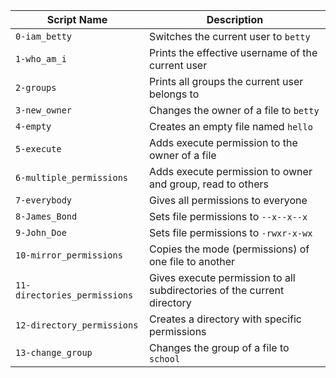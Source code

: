 | Script Name                  | Description                                                             |
| ---------------------------- | ----------------------------------------------------------------------- |
| `0-iam_betty`                | Switches the current user to `betty`                                    |
| `1-who_am_i`                 | Prints the effective username of the current user                       |
| `2-groups`                   | Prints all groups the current user belongs to                           |
| `3-new_owner`                | Changes the owner of a file to `betty`                                  |
| `4-empty`                    | Creates an empty file named `hello`                                     |
| `5-execute`                  | Adds execute permission to the owner of a file                          |
| `6-multiple_permissions`     | Adds execute permission to owner and group, read to others              |
| `7-everybody`                | Gives all permissions to everyone                                       |
| `8-James_Bond`               | Sets file permissions to `--x--x--x`                                    |
| `9-John_Doe`                 | Sets file permissions to `-rwxr-x-wx`                                   |
| `10-mirror_permissions`      | Copies the mode (permissions) of one file to another                    |
| `11-directories_permissions` | Gives execute permission to all subdirectories of the current directory |
| `12-directory_permissions`   | Creates a directory with specific permissions                           |
| `13-change_group`            | Changes the group of a file to `school`                                 |
